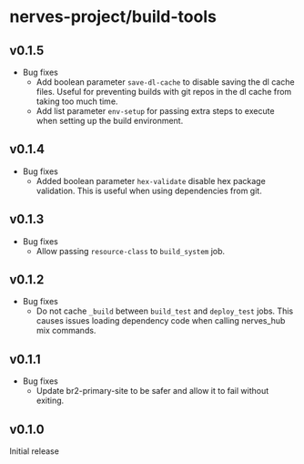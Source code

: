 # nerves-project/build-tools

## v0.1.5

* Bug fixes
  * Add boolean parameter `save-dl-cache` to disable saving the dl cache
    files. Useful for preventing builds with git repos in the dl cache
    from taking too much time.
  * Add list parameter `env-setup` for passing extra steps to execute when
    setting up the build environment.

## v0.1.4

* Bug fixes
  * Added boolean parameter `hex-validate` disable hex package
    validation. This is useful when using dependencies from git.

## v0.1.3

* Bug fixes
  * Allow passing `resource-class` to `build_system` job.

## v0.1.2

* Bug fixes
  * Do not cache `_build` between `build_test` and `deploy_test` jobs. This
    causes issues loading dependency code when calling nerves_hub mix commands.

## v0.1.1

* Bug fixes
  * Update br2-primary-site to be safer and allow it to fail without exiting.

## v0.1.0

Initial release
